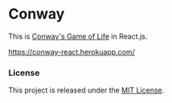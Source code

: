 # Conway

This is [Conway's Game of
Life](https://en.wikipedia.org/wiki/Conway%27s_Game_of_Life) in
React.js.

https://conway-react.herokuapp.com/

### License

This project is released under the [MIT License](http://www.opensource.org/licenses/MIT).
